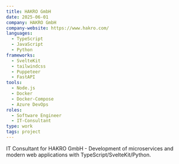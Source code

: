 ```yaml
---
title: HAKRO GmbH
date: 2025-06-01
company: HAKRO GmbH
company-website: https://www.hakro.com/
languages:
  - TypeScript
  - JavaScript
  - Python
frameworks:
  - SvelteKit
  - tailwindcss
  - Puppeteer
  - FastAPI
tools:
  - Node.js
  - Docker
  - Docker-Compose
  - Azure DevOps
roles:
  - Software Engineer
  - IT-Consultant
type: work
tags: project
---
```


IT Consultant for HAKRO GmbH - Development of microservices and modern web applications with TypeScript/SvelteKit/Python.
